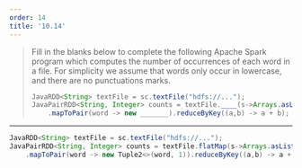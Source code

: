```yaml
---
order: 14
title: '10.14'
---
```

> Fill in the blanks below to complete the following Apache Spark 
> program which computes the number of occurrences of each word in a file. 
> For simplicity we assume that words only occur in lowercase, and there 
> are no punctuations marks. 
> 
> ```java
> JavaRDD<String> textFile = sc.textFile("hdfs://...");
> JavaPairRDD<String, Integer> counts = textFile.____(s->Arrays.asList(s.split(" "))._____())
>     .mapToPair(word -> new _______).reduceByKey((a,b) -> a + b); 
> ```

--------------------------------

```java
JavaRDD<String> textFile = sc.textFile("hdfs://...");
JavaPairRDD<String, Integer> counts = textFile.flatMap(s->Arrays.asList(s.split(" ")).iterator())
    .mapToPair(word -> new Tuple2<>(word, 1)).reduceByKey((a,b) -> a + b); 
```